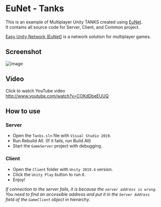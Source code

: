 # EuNet - Tanks
This is an example of Multiplayer Unity TANKS created using [EuNet](https://github.com/zestylife/EuNet).  
It contains all source code for Server, Client, and Common project.  

[Easy Unity Network (EuNet)](https://github.com/zestylife/EuNet) is a network solution for multiplayer games.

## Screenshot
![image](https://github.com/zestylife/EuNet-Tanks/blob/main/docs/images/screenshot.gif?raw=true)

## Video
Click to watch YouTube video  
http://www.youtube.com/watch?v=COKdDbeEUUQ  

## How to use

### Server
* Open the `Tanks.sln` file with `Visual Studio 2019`.
* Run Rebuild All. (If it fails, run Build All)
* Start the `GameServer` project with debugging.

### Client
* Open the `Client` folder with `Unity 2019.4` version.
* Click the `Unity Play` button to run it.
* Enjoy!

*If connection to the server fails, it is because the `server address is wrong`.*  
*You need to find an accessible address and put it in the `Server Address` field of the `GameClient` object in hierarchy.*
